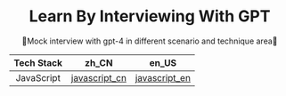 <h1 align="center"> Learn By Interviewing With GPT</h1>

<p align="center">
🤖Mock interview with gpt-4 in different scenario and technique area🤖
</p>

<div align="center">

| Tech Stack |               zh_CN                |               en_US                |
| :---------: | :--------------------------------: | :--------------------------------: |
| JavaScript | [javascript_cn](./javscript_cn.md) | [javascript_en](./javscript_cn.md) |

</div>
